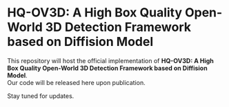 # HQ-OV3D: A High Box Quality Open-World 3D Detection Framework based on Diffision Model

This repository will host the official implementation of **HQ-OV3D: A High Box Quality Open-World 3D Detection Framework based on Diffision Model**.  
Our code will be released here upon publication.

Stay tuned for updates.
